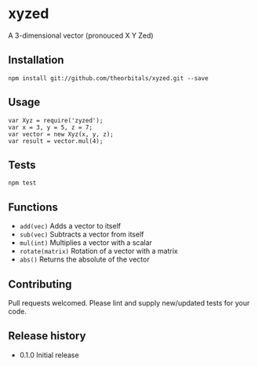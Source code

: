 # xyzed

A 3-dimensional vector (pronouced X Y Zed)

## Installation

    npm install git://github.com/theorbitals/xyzed.git --save

## Usage

    var Xyz = require('zyzed');
    var x = 3, y = 5, z = 7;
    var vector = new Xyz(x, y, z);
    var result = vector.mul(4);

## Tests

    npm test

## Functions

* `add(vec)` Adds a vector to itself
* `sub(vec)` Subtracts a vector from itself
* `mul(int)` Multiplies a vector with a scalar
* `rotate(matrix)` Rotation of a vector with a matrix
* `abs()` Returns the absolute of the vector

## Contributing

Pull requests welcomed. Please lint and supply new/updated tests for your code.

## Release history

* 0.1.0 Initial release

